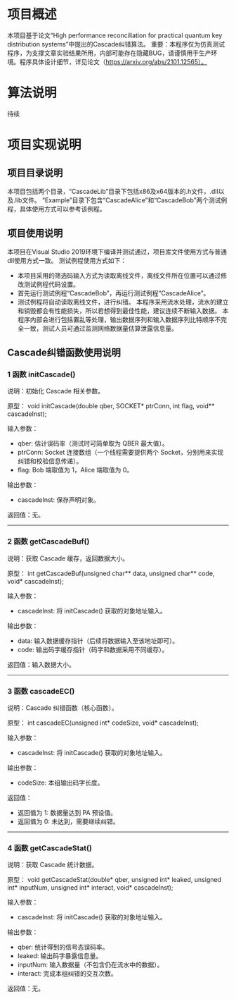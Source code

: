 # 项目概述

本项目基于论文“High performance reconciliation for practical quantum key distribution systems”中提出的Cascade纠错算法。
重要：本程序仅为仿真测试程序，为支撑文章实验结果所用，内部可能存在隐藏BUG，请谨慎用于生产环境。程序具体设计细节，详见论文（https://arxiv.org/abs/2101.12565）。

# 算法说明

待续

# 项目实现说明

## 项目目录说明

本项目包括两个目录，“CascadeLib”目录下包括x86及x64版本的.h文件，.dll以及.lib文件。
“Example”目录下包含“CascadeAlice”和“CascadeBob”两个测试例程，具体使用方式可以参考该例程。

## 项目使用说明

本项目在Visual Studio 2019环境下编译并测试通过，项目库文件使用方式与普通dll使用方式一致。
测试例程使用方式如下：
- 本项目采用的筛选码输入方式为读取离线文件，离线文件所在位置可以通过修改测试例程代码设置。
- 首先运行测试例程“CascadeBob”，再运行测试例程“CascadeAlice”。
- 测试例程将自动读取离线文件，进行纠错。
本程序采用流水处理，流水的建立和销毁都会有性能损失，所以若想得到最佳性能，建议连续不断输入数据。
本程序内部会进行包括置乱等处理，输出数据序列和输入数据序列比特顺序不完全一致，测试人员可通过监测网络数据量估算泄露信息量。

## Cascade纠错函数使用说明

### 1 函数 initCascade()

说明：初始化 Cascade 相关参数。

原型：
void initCascade(double qber, SOCKET* ptrConn, int flag, void** cascadeInst);

输入参数：
- qber: 估计误码率（测试时可简单取为 QBER 最大值）。
- ptrConn: Socket 连接数组（一个线程需要提供两个 Socket，分别用来实现纠错和校验信息传递）。
- flag: Bob 端取值为 1，Alice 端取值为 0。

输出参数：
- cascadeInst: 保存声明对象。

返回值：无。

---

### 2 函数 getCascadeBuf()

说明：获取 Cascade 缓存，返回数据大小。

原型：
int getCascadeBuf(unsigned char** data, unsigned char** code, void* cascadeInst);

输入参数：
- cascadeInst: 将 initCascade() 获取的对象地址输入。

输出参数：
- data: 输入数据缓存指针（后续将数据输入至该地址即可）。
- code: 输出码字缓存指针（码字和数据采用不同缓存）。

返回值：输入数据大小。

---

### 3 函数 cascadeEC()

说明：Cascade 纠错函数（核心函数）。

原型：
int cascadeEC(unsigned int* codeSize, void* cascadeInst);

输入参数：
- cascadeInst: 将 initCascade() 获取的对象地址输入。

输出参数：
- codeSize: 本组输出码字长度。

返回值：
- 返回值为 1: 数据量达到 PA 预设值。
- 返回值为 0: 未达到，需要继续纠错。

---

### 4 函数 getCascadeStat()

说明：获取 Cascade 统计数据。

原型：
void getCascadeStat(double* qber, unsigned int* leaked, unsigned int* inputNum, unsigned int* interact, void* cascadeInst);

输入参数：
- cascadeInst: 将 initCascade() 获取的对象地址输入。

输出参数：
- qber: 统计得到的信号态误码率。
- leaked: 输出码字暴露信息量。
- inputNum: 输入数据量（不包含仍在流水中的数据）。
- interact: 完成本组纠错的交互次数。

返回值：无。
